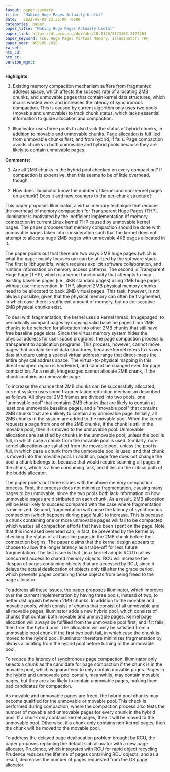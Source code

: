 ```yaml
---
layout: paper-summary
title:  "Making Huge Pages Actually Useful"
date:   2022-08-03 23:36:00 -0500
categories: paper
paper_title: "Making Huge Pages Actually Useful"
paper_link: https://dl.acm.org/doi/abs/10.1145/3173162.3173203
paper_keyword: TLB; Huge Page; Virtual Memory; Illuminator; THP
paper_year: ASPLOS 2018
rw_set:
htm_cd:
htm_cr:
version_mgmt:
---
```


**Highlights:**

1. Existing memory compaction mechanism suffers from fragmented address space, which affects the success rate of 
allocating 2MB chunks, and unmovable pages that contain kernel data structures, which incurs wasted work and 
increases the latency of synchronous compaction. This is caused by current algorithm only uses two pools 
(movable and unmovable) to track chunk status, which lacks essential information to guide allocation and compaction.

2. Illuminator uses three pools to also track the status of hybrid chunks, in addition to movable and unmovable 
chunks. Page allocation is fulfilled from unmovable chunks first, and from hybrid, if fails.
Page compaction avoids chunks in both unmovable and hybrid pools because they are likely to contain
unmovable pages.



**Comments:**

1. Are all 2MB chunks in the hybrid pool checked on every compaction? If compaction is expensive, then this seems
to be of little overhead, though. 

2. How does Illuminator know the number of kernel and non-kernel pages on a chunk? Does it add new counters to the 
per-chunk structure?

This paper proposes Illuminator, a virtual memory technique that reduces the overhead of memory compaction for 
Transparent Huge Pages (THP).
Illuminator is motivated by the inefficient implementation of memory compaction in current Linux kernel THP caused by 
unmovable kernel pages. 
The paper proposes that memory compaction should be done with unmovable pages taken into consideration such that the
kernel does not attempt to allocate huge 2MB pages with unmovable 4KB pages allocated in it.

The paper points out that there are two ways 2MB huge pages (which is what the paper mainly focuses on) can be 
utilized by the software stack. The first is libhugetlbfs, which requires explicit software collaboration, and 
runtime information on memory access patterns. 
The second is Transparent Huge Page (THP), which is a kernel functionality that attempts to map existing baseline pages 
(i.e., 4KB standard pages) using 2MB huge pages without user intervention. 
In THP, aligned 2MB physical memory chunks need to be allocated to back 2MB virtual pages. This task, however, is not
always possible, given that the physical memory can often be fragmented, in which case there is sufficient amount of
memory, but no consecutive 2MB physical chunks exist.

To deal with fragmentation, the kernel uses a kernel thread, khugepaged, to periodically compact pages by copying 
valid baseline pages from 2MB chunks to be selected for allocation into other 2MB chunks that still have free 
baseline page slots.
Since the virtual memory system hides the physical address for user space programs, the page compaction process is
transparent to application programs.
This process, however, cannot move pages that contain kernel data structures, because kernel refers to its own data 
structure using a special virtual address range that direct-maps the entire physical address space.
The virtual-to-physical mapping in this direct-mapped region is hardwired, and cannot be changed even for page 
compaction. 
As a result, khugepaged cannot allocate 2MB chunk, if the chunk contains an unmovable page.

To increase the chance that 2MB chunks can be successfully allocated, current system uses some fragmentation reduction
mechanism described as follows. 
All physical 2MB frames are divided into two pools, one "unmovable pool" that contains 2MB chunks that are likely to
contain at least one unmovable baseline pages, and a "movable pool" that contains 2MB chunks that are unlikely 
to contain any unmovable page.
Initially, all 2MB chunks in the system are added to the movable pool. When the kernel requests a page from one of the 
2MB chunks, if the chunk is still in the movable pool, then it is moved to the unmovable pool.
Unmovable allocations are satisfied by chunks in the unmovable pool, unless the pool is full, in which case a 
chunk from the movable pool is used.
Similarly, non-kernel allocations are satisfied from the movable pool, unless the pool is full, in which case a 
chunk from the unmovable pool is used, and that chunk is moved into the movable pool.
In addition, page free does not change the pool a chunk belongs to, because that would require scanning all
pages in the chunk, which is a time consuming task, and it lies on the critical path of the buddy allocator.

The paper points out three issues with the above memory compaction process.
First, the process does not minimize fragmentation, causing many pages to be unmovable, since the two pools both 
lack information on how unmovable pages are distributed on each chunk.
As a result, 2MB allocation will be less likely to succeed compared with the case where fragmentation is minimized.
Second, fragmentation will cause the latency of synchronous compaction (which happens during page fault) to increase.
This is because a chunk containing one or more unmovable pages will fail to be compacted, which wastes all compaction 
efforts that have been spent on the page.
Note that this increased overhead can, in fact, be prevented by the kernel by checking the status of all
baseline pages in the 2MB chunk before the compaction begins. The paper claims that the kernel design appears to
choose to allow the longer latency as a trade-off for less future fragmentation.
The last issue is that Linux kernel adopts RCU to allow concurrent access to shared memory objects. RCU will increase
the lifespan of pages containing objects that are accessed by RCU, since it delays the actual deallocation of objects 
only till after the grace period, which prevents pages containing those objects from being freed to the page allocator.

To address all these issues, the paper proposes Illuminator, which improves over the current implementation by having
three pools, instead of two, to better distinguish between 2MB chunks. 
In addition to the movable and movable pools, which consist of chunks that consist of all unmovable and all movable 
pages, Illuminator adds a new hybrid pool, which consists of chunks that contain both movable and unmovable pages.
Kernel page allocation will always be fulfilled from the unmovable pool first, and if it fails, then from the 
hybrid pool. The allocation will only be satisfied from a unmovable pool chunk if the first two both fail, in
which case the chunk is moved to the hybrid pool.
Illuminator therefore minimizes fragmentation by always allocating from the hybrid pool before turning to the 
unmovable pool.

To reduce the latency of synchronous page compaction, Illuminator only selects a chunk as the candidate for page
compaction if the chunk is in the movable pool, which is guaranteed to only contain movable pages. 
Pages in the hybrid and unmovable pool contain, meanwhile, may contain movable pages, but they are also likely
to contain unmovable pages, making them bad candidates for compaction.

As movable and unmovable pages are freed, the hybrid pool chunks may become qualified for the unmovable or movable pool.
This check is performed during compaction, where the compaction process also tests the number of movable and 
unmovable pages for every chunk in the hybrid pool.
If a chunk only contains kernel pages, then it will be moved to the unmovable pool. Otherwise, if a chunk only contains
non-kernel pages, then the chunk will be moved to the movable pool.

To address the delayed page deallocation problem brought by RCU, the paper proposes replacing the default slab 
allocator with a new page allocator, Prudence, which integrates with RCU for rapid object recycling.
Prudence reduces the lifetime of pages containing RCU objects, and as a result, decreases the number of pages
requested from the OS page allocator.
